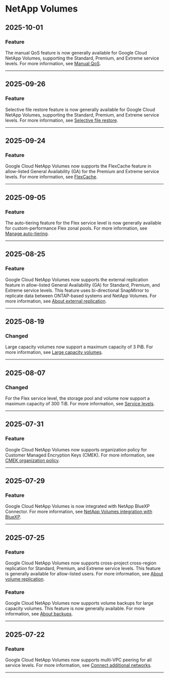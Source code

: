 # NetApp Volumes

## 2025-10-01

### Feature

The manual QoS feature is now generally available for Google Cloud NetApp Volumes, supporting the Standard, Premium, and Extreme service levels. For more information, see [Manual QoS](https://docs.cloud.google.com/netapp/volumes/docs/performance/optimize-performance#manual_qos).

---
## 2025-09-26

### Feature

Selective file restore feature is now generally available for Google Cloud NetApp Volumes, supporting the Standard, Premium, and Extreme service levels. For more information, see [Selective file restore](https://docs.cloud.google.com/netapp/volumes/docs/protect-data/about-backups#selective_file_restore).

---
## 2025-09-24

### Feature

Google Cloud NetApp Volumes now supports the FlexCache feature in allow-listed General Availability (GA) for the Premium and Extreme service levels. For more information, see [FlexCache](https://cloud.google.com/netapp/volumes/docs/discover/features#flexcache).

---
## 2025-09-05

### Feature

The auto-tiering feature for the Flex service level is now generally available for custom-performance Flex zonal pools. For more information, see [Manage auto-tiering](https://cloud.google.com/netapp/volumes/docs/configure-and-use/volumes/manage-auto-tiering).

---
## 2025-08-25

### Feature

Google Cloud NetApp Volumes now supports the external replication feature in allow-listed General Availability (GA) for Standard, Premium, and Extreme service levels. This feature uses bi-directional SnapMirror to replicate data between ONTAP-based systems and NetApp Volumes. For more information, see [About external replication](https://cloud.google.com/netapp/volumes/docs/protect-data/replicate-ontap/overview#about_external_replication).

---
## 2025-08-19

### Changed

Large capacity volumes now support a maximum capacity of 3 PiB. For more information, see [Large capacity volumes](https://cloud.google.com/netapp/volumes/docs/configure-and-use/volumes/overview#large-capacity-volumes).

---
## 2025-08-07

### Changed

For the Flex service level, the storage pool and volume now support a maximum capacity of 300 TiB. For more information, see [Service levels](https://cloud.google.com/netapp/volumes/docs/discover/service-levels).

---
## 2025-07-31

### Feature

Google Cloud NetApp Volumes now supports organization policy for Customer Managed Encryption Keys (CMEK). For more information, see [CMEK organization policy](https://cloud.google.com/netapp/volumes/docs/configure-and-use/cmek/cmek-overview#cmek_organization_policy).

---
## 2025-07-29

### Feature

Google Cloud NetApp Volumes is now integrated with NetApp BlueXP Connector. For more information, see [NetApp Volumes integration with BlueXP](https://cloud.google.com/netapp/volumes/docs/discover/features#netapp-volumes-integration-with-bluexp).

---
## 2025-07-25

### Feature

Google Cloud NetApp Volumes now supports cross-project cross-region replication for Standard, Premium, and Extreme service levels. This feature is generally available for allow-listed users. For more information, see [About volume replication](https://cloud.google.com/netapp/volumes/docs/protect-data/about-volume-replication).

### Feature

Google Cloud NetApp Volumes now supports volume backups for large capacity volumes. This feature is now generally available. For more information, see [About backups](https://cloud.google.com/netapp/volumes/docs/protect-data/about-backups).

---
## 2025-07-22

### Feature

Google Cloud NetApp Volumes now supports multi-VPC peering for all service levels. For more information, see [Connect additional networks](https://cloud.google.com/netapp/volumes/docs/get-started/quickstarts/connect-additional-networks).

---

